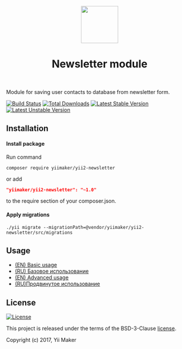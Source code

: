 <p align="center">
    <a href="https://github.com/yiimaker" target="_blank">
        <img src="https://avatars1.githubusercontent.com/u/24204902" height="100px">
    </a>
    <h1 align="center">Newsletter module</h1>
    <br>
</p>

Module for saving user contacts to database from newsletter form.

[![Build Status](https://travis-ci.org/yiimaker/yii2-newsletter.svg?branch=master)](https://travis-ci.org/yiimaker/yii2-newsletter)
[![Total Downloads](https://poser.pugx.org/yiimaker/yii2-newsletter/downloads)](https://packagist.org/packages/yiimaker/yii2-newsletter)
[![Latest Stable Version](https://poser.pugx.org/yiimaker/yii2-newsletter/v/stable)](https://packagist.org/packages/yiimaker/yii2-newsletter)
[![Latest Unstable Version](https://poser.pugx.org/yiimaker/yii2-newsletter/v/unstable)](https://packagist.org/packages/yiimaker/yii2-newsletter)

Installation
------------
#### Install package
Run command
```
composer require yiimaker/yii2-newsletter
```
or add
```json
"yiimaker/yii2-newsletter": "~1.0"
```
to the require section of your composer.json.

#### Apply migrations
```
./yii migrate --migrationPath=@vendor/yiimaker/yii2-newsletter/src/migrations
```

Usage
-----
* [(EN) Basic usage](docs/en/basic-usage.md)
* [(RU) Базовое использование](docs/ru/basic-usage.md)
* [(EN) Advanced usage](docs/en/advanced-usage.md)
* [(RU)Продвинутое использование](docs/ru/advanced-usage.md) 

License
-------
[![License](https://poser.pugx.org/yiimaker/yii2-newsletter/license)](https://packagist.org/packages/yiimaker/yii2-newsletter)

This project is released under the terms of the BSD-3-Clause [license](LICENSE).

Copyright (c) 2017, Yii Maker